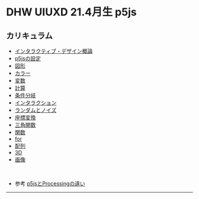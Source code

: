 # DHW UIUXD 21.4月生 p5js


## カリキュラム

* [インタラクティブ・デザイン概論](docs/00_interactive.md)
* [p5jsの設定](docs/01_basic.md)
* [図形](docs/02_shape.md)
* [カラー](docs/03_color.md)
* [変数](docs/04_var.md)
* [計算](docs/05_math.md)
* [条件分岐](docs/06_if.md)
* [インタラクション](docs/07_interaction.md)
* [ランダムとノイズ](docs/08_randomnoise.md)
* [座標変換](docs/10_transform.md)
* [三角関数](docs/09_sincos.md)
* [関数](docs/11_function.md)
* [for](docs/12_for.md)
* [配列](docs/13_array.md)
* [3D](docs/16_3D.md)
* [画像](docs/14_image.md)

<!--
* [イージング](docs/15_easing.md)
* [シンセサイザー](docs/19_synthesizer.md)
-->

&nbsp;
&nbsp;
&nbsp;
&nbsp;
&nbsp;
&nbsp;
&nbsp;
&nbsp;

* 参考 [p5jsとProcessingの違い](docs/00_p5js_processing.md)

----